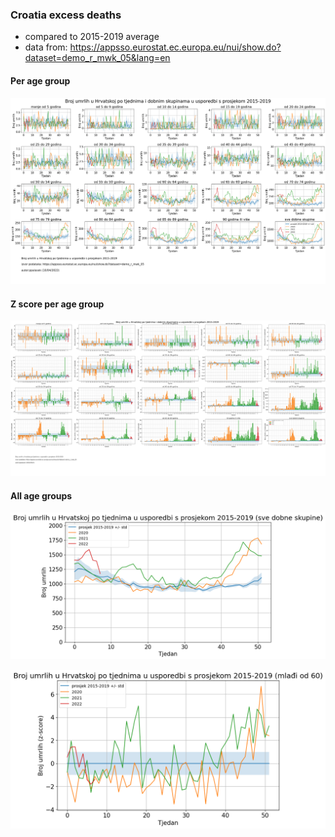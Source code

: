 ### Croatia excess deaths

* compared to 2015-2019 average
* data from: https://appsso.eurostat.ec.europa.eu/nui/show.do?dataset=demo_r_mwk_05&lang=en

#### Per age group

![](img/cro_excess_all.png)

#### Z score per age group

![](img/cro_excess_all_z_score.png)

#### All age groups

![](img/cro_excess.png)

![](img/cro_excess_under_60.png)
